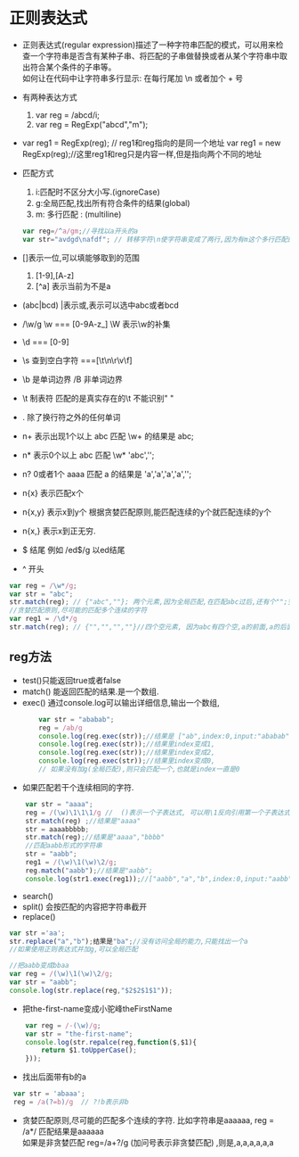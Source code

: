 # 正则表达式
* 正则表达式(regular expression)描述了一种字符串匹配的模式，可以用来检查一个字符串是否含有某种子串、将匹配的子串做替换或者从某个字符串中取出符合某个条件的子串等。  
如何让在代码中让字符串多行显示: 在每行尾加 \n 或者加个 + 号

* 有两种表达方式
    1. var reg = /abcd/i;
    2. var reg = RegExp("abcd","m");
*   
    var reg1 = RegExp(reg); // reg1和reg指向的是同一个地址
    var reg1 = new RegExp(reg);//这里reg1和reg只是内容一样,但是指向两个不同的地址
* 匹配方式
    1. i:匹配时不区分大小写.(ignoreCase)
    2. g:全局匹配,找出所有符合条件的结果(global)
    3. m: 多行匹配 : (multiline)
    ```js
    var reg=/^a/gm;//寻找以a开头的a
    var str="avdgd\nafdf"; // 转移字符\n使字符串变成了两行,因为有m这个多行匹配的属性,所以两个a都会被匹配出来
    ```







* []表示一位,可以填能够取到的范围
    1. [1-9],[A-z]
    2. [^a] 表示当前为不是a 
* (abc|bcd)   |表示或,表示可以选中abc或者bcd
* /\w/g    \w === [0-9A-z_]   \W 表示\w的补集
* \d  === [0-9] 
* \s  查到空白字符  ===[\t\n\r\v\f]
* \b 是单词边界  /B 非单词边界
* \t 制表符 匹配的是真实存在的\t    不能识别" "
* \. 除了换行符之外的任何单词
* n+ 表示出现1个以上  abc 匹配 \w+ 的结果是 abc;
* n* 表示0个以上   abc 匹配 \w*  'abc','';
* n? 0或者1个   aaaa 匹配 a 的结果是 'a','a','a','a','';
* n{x} 表示匹配x个
* n{x,y} 表示x到y个 根据贪婪匹配原则,能匹配连续的y个就匹配连续的y个
* n{x,} 表示x到正无穷.
* $  结尾 例如 /ed$/g  以ed结尾
* ^  开头 

```js
var reg = /\w*/g;
var str = "abc";
str.match(reg); // {"abc",""}; 两个元素,因为全局匹配,在匹配abc过后,还有个"";空字符串
//贪婪匹配原则,尽可能的匹配多个连续的字符
var reg1 = /\d*/g
str.match(reg); // {"","","",""}//四个空元素, 因为abc有四个空,a的前面,a的后面,b的后面,c的后面.

```
## reg方法
* test()只能返回true或者false
* match() 能返回匹配的结果.是一个数组.
* exec()  通过console.log可以输出详细信息,输出一个数组,
    ```js
        var str = "ababab";
        reg = /ab/g
        console.log(reg.exec(str));//结果是 ["ab",index:0,input:"ababab"];
        console.log(reg.exec(str));//结果里index变成1,
        console.log(reg.exec(str));//结果里index变成2,
        console.log(reg.exec(str));//结果里index变成0,
        // 如果没有加g(全局匹配),则只会匹配一个,也就是index一直是0
    ````
* 如果匹配若干个连续相同的字符.
```js
    var str = "aaaa";
    reg = /(\w)\1\1\1/g //  ()表示一个子表达式, 可以用\1反向引用第一个子表达式, \2 表示引用第二个子表达式 依次类推
    str.match(reg) ;//结果是"aaaa"
    str = aaaabbbbb; 
    str.match(reg);//结果是"aaaa","bbbb"
    //匹配aabb形式的字符串
    str = "aabb";
    reg1 = /(\w)\1(\w)\2/g;
    reg.match("aabb");//结果是"aabb";
    console.log(str1.exec(reg1));//["aabb","a","b",index:0,input:"aabb"]
```
* search()  
* split() 会按匹配的内容把字符串截开
* replace()  
```js
var str ='aa';
str.replace("a","b");结果是"ba";//没有访问全局的能力,只能找出一个a
//如果使用正则表达式并加g,可以全局匹配

//把aabb变成bbaa
var reg = /(\w)\1(\w)\2/g;
var str = "aabb";
console.log(str.replace(reg,"$2$2$1$1"));
```
* 把the-first-name变成小驼峰theFirstName
```js
    var reg = /-(\w)/g;
    var str = "the-first-name";
    console.log(str.repalce(reg,function($,$1){
        return $1.toUpperCase();
    }));
```
* 找出后面带有b的a  
```js
 var str = 'abaaa';
 reg = /a(?=b)/g  // ?!b表示非b
```
* 贪婪匹配原则,尽可能的匹配多个连续的字符.
比如字符串是aaaaaa, reg = /a*/  匹配结果是aaaaaa  
如果是非贪婪匹配 reg=/a+?/g  (加问号表示非贪婪匹配)
,则是,a,a,a,a,a,a

